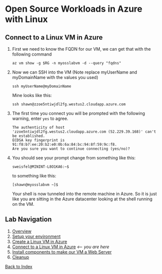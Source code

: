 # Open Source Workloads in Azure with Linux
## Connect to a Linux VM in Azure

1. First we need to know the FQDN for our VM, we can get that with the following command
    ```
    az vm show -g $RG -n myosslabvm -d --query "fqdns"
    ```
1. Now we can SSH into the VM (Note replace myUserName and myDomainName with the values you used)
    ```
    ssh myUserName@myDomainName
    ```
    Mine looks like this:
    ```
    ssh shawn@zzoe5ntiwjdl2fg.westus2.cloudapp.azure.com
    ```
1. The first time you connect you will be prompted with the following warning, enter `yes` to agree.
    ```
    The authenticity of host 'zzoe5ntiwjdl2fg.westus2.cloudapp.azure.com (52.229.39.168)' can't be established.
    ECDSA key fingerprint is 91:f8:b7:ee:20:b2:e0:0b:6a:84:bc:94:8f:59:9c:f8.
    Are you sure you want to continue connecting (yes/no)?
    ```
1. You should see your prompt change from something like this:
    ```
    sweisfel@MININT-L8O1KA6:~$
    ```
    to something like this:
    ```
    [shawn@myosslabvm ~]$
    ```
    Your shell is now tunneled into the remote machine in Azure. So it is just like you are sitting in the Azure datacenter looking at the shell running on the VM. 


## Lab Navigation
1. [Overview](./)
1. [Setup your environment](./step01.html)
1. [Create a Linux VM in Azure](./step02.html)
1. [Connect to a Linux VM in Azure](./step03.html) *<-- you are here*
1. [Install components to make our VM a Web Server](./step04.html)
1. [Cleanup](./step05.html)

[Back to Index](../../index.html)        
